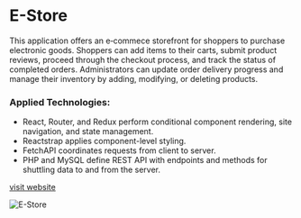 # E-Store 

This application offers an e‑commece storefront for shoppers to purchase electronic goods. Shoppers can add items to their carts, submit product reviews, proceed through the checkout process, and track the status of completed orders. Administrators can update order delivery progress and manage their inventory by adding, modifying, or deleting products.

### Applied Technologies: 
- React, Router, and Redux perform conditional component rendering, site navigation, and state management. 
- Reactstrap applies component-level styling.
- FetchAPI coordinates requests from client to server. 
- PHP and MySQL define REST API with endpoints and methods for shuttling data to and from the server.

[visit website](https://cart.projectsbyscott.com)

<img src="https://www.projectsbyscott.com/img/estore_screenshot.png" alt="E-Store" title="E-Store" />
